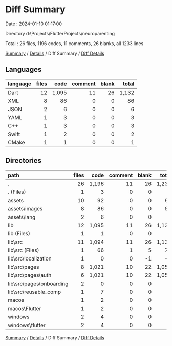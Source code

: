 # Diff Summary

Date : 2024-01-10 01:17:00

Directory d:\\Projects\\FlutterProjects\\neuroparenting

Total : 26 files,  1196 codes, 11 comments, 26 blanks, all 1233 lines

[Summary](results.md) / [Details](details.md) / Diff Summary / [Diff Details](diff-details.md)

## Languages
| language | files | code | comment | blank | total |
| :--- | ---: | ---: | ---: | ---: | ---: |
| Dart | 12 | 1,095 | 11 | 26 | 1,132 |
| XML | 8 | 86 | 0 | 0 | 86 |
| JSON | 2 | 6 | 0 | 0 | 6 |
| YAML | 1 | 3 | 0 | 0 | 3 |
| C++ | 1 | 3 | 0 | 0 | 3 |
| Swift | 1 | 2 | 0 | 0 | 2 |
| CMake | 1 | 1 | 0 | 0 | 1 |

## Directories
| path | files | code | comment | blank | total |
| :--- | ---: | ---: | ---: | ---: | ---: |
| . | 26 | 1,196 | 11 | 26 | 1,233 |
| . (Files) | 1 | 3 | 0 | 0 | 3 |
| assets | 10 | 92 | 0 | 0 | 92 |
| assets\\images | 8 | 86 | 0 | 0 | 86 |
| assets\\lang | 2 | 6 | 0 | 0 | 6 |
| lib | 12 | 1,095 | 11 | 26 | 1,132 |
| lib (Files) | 1 | 1 | 0 | 0 | 1 |
| lib\\src | 11 | 1,094 | 11 | 26 | 1,131 |
| lib\\src (Files) | 1 | 66 | 1 | 5 | 72 |
| lib\\src\\localization | 1 | 0 | 0 | -1 | -1 |
| lib\\src\\pages | 8 | 1,021 | 10 | 22 | 1,053 |
| lib\\src\\pages\\auth | 6 | 1,021 | 10 | 22 | 1,053 |
| lib\\src\\pages\\onboarding | 2 | 0 | 0 | 0 | 0 |
| lib\\src\\reusable_comp | 1 | 7 | 0 | 0 | 7 |
| macos | 1 | 2 | 0 | 0 | 2 |
| macos\\Flutter | 1 | 2 | 0 | 0 | 2 |
| windows | 2 | 4 | 0 | 0 | 4 |
| windows\\flutter | 2 | 4 | 0 | 0 | 4 |

[Summary](results.md) / [Details](details.md) / Diff Summary / [Diff Details](diff-details.md)